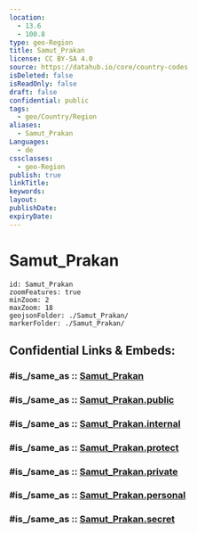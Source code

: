 ```yaml
---
location:
  - 13.6
  - 100.8
type: geo-Region
title: Samut_Prakan
license: CC BY-SA 4.0
source: https://datahub.io/core/country-codes
isDeleted: false
isReadOnly: false
draft: false
confidential: public
tags:
  - geo/Country/Region
aliases:
  - Samut_Prakan
Languages:
  - de
cssclasses:
  - geo-Region
publish: true
linkTitle:
keywords:
layout:
publishDate:
expiryDate:
---
```


# Samut_Prakan

```leaflet
id: Samut_Prakan
zoomFeatures: true 
minZoom: 2 
maxZoom: 18
geojsonFolder: ./Samut_Prakan/
markerFolder: ./Samut_Prakan/
```


## Confidential Links & Embeds: 

### #is_/same_as :: [Samut_Prakan](/_Standards/Earth/Continent/Asia/Asia~South~East/Thailand/Provinces~Thailand/Samut_Prakan.md) 

### #is_/same_as :: [Samut_Prakan.public](/_public/Earth/Continent/Asia/Asia~South~East/Thailand/Provinces~Thailand/Samut_Prakan.public.md) 

### #is_/same_as :: [Samut_Prakan.internal](/_internal/Earth/Continent/Asia/Asia~South~East/Thailand/Provinces~Thailand/Samut_Prakan.internal.md) 

### #is_/same_as :: [Samut_Prakan.protect](/_protect/Earth/Continent/Asia/Asia~South~East/Thailand/Provinces~Thailand/Samut_Prakan.protect.md) 

### #is_/same_as :: [Samut_Prakan.private](/_private/Earth/Continent/Asia/Asia~South~East/Thailand/Provinces~Thailand/Samut_Prakan.private.md) 

### #is_/same_as :: [Samut_Prakan.personal](/_personal/Earth/Continent/Asia/Asia~South~East/Thailand/Provinces~Thailand/Samut_Prakan.personal.md) 

### #is_/same_as :: [Samut_Prakan.secret](/_secret/Earth/Continent/Asia/Asia~South~East/Thailand/Provinces~Thailand/Samut_Prakan.secret.md)


